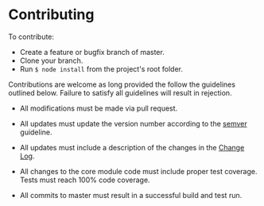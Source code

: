 # Contributing

To contribute:

* Create a feature or bugfix branch of master.
* Clone your branch.
* Run `$ node install` from the project's root folder.

Contributions are welcome as long provided the follow the guidelines outlined below.  Failure to satisfy all guidelines will result in rejection.

* All modifications must be made via pull request.

* All updates must update the version number according to the [semver](http://semver.org/) guideline.

* All updates must include a description of the changes in the [Change Log](CHANGELOG.md).

* All changes to the core module code must include proper test coverage.  Tests must reach 100% code coverage.

* All commits to master must result in a successful build and test run.
